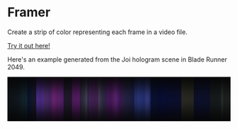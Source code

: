# Framer
Create a strip of color representing each frame in a video file.

[Try it out here!](https://share.streamlit.io/nstgeorge/framer/main/web.py)

Here's an example generated from the Joi hologram scene in Blade Runner 2049.

![Example image](docs/example.png)